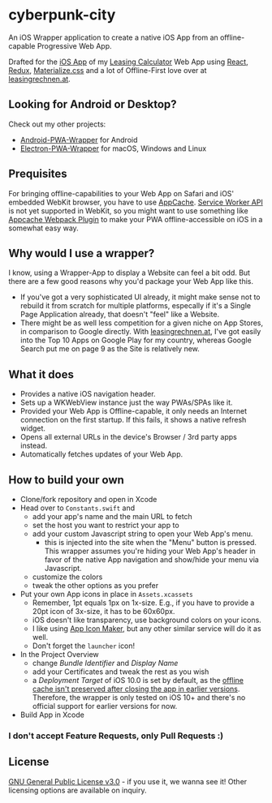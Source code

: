 # cyberpunk-city

An iOS Wrapper application to create a native iOS App from an offline-capable Progressive Web App.

Drafted for the [iOS App](https://itunes.apple.com/at/app/leasing-rechner-%C3%B6sterreich/id1304432852?l=de&mt=8) of my [Leasing Calculator](https://www.leasingrechnen.at) Web App using [React](https://github.com/facebook/react), [Redux](https://github.com/reactjs/redux), [Materialize.css](https://github.com/Dogfalo/materialize) and a lot of Offline-First love over at [leasingrechnen.at](https://www.leasingrechnen.at).

## Looking for Android or Desktop?
Check out my other projects:
- [Android-PWA-Wrapper](https://github.com/xtools-at/Android-PWA-Wrapper) for Android
- [Electron-PWA-Wrapper](https://github.com/xtools-at/Electron-PWA-Wrapper) for macOS, Windows and Linux

## Prequisites
For bringing offline-capabilities to your Web App on Safari and iOS' embedded WebKit browser, you have to use [AppCache](https://developer.mozilla.org/en-US/docs/Web/HTML/Using_the_application_cache). [Service Worker API](https://developer.mozilla.org/en-US/docs/Web/API/Service_Worker_API) is not yet supported in WebKit, so you might want to use something like [Appcache Webpack Plugin](https://github.com/lettertwo/appcache-webpack-plugin) to make your PWA offline-accessible on iOS in a somewhat easy way.

## Why would I use a wrapper?
I know, using a Wrapper-App to display a Website can feel a bit odd. But there are a few good reasons why you'd package your Web App like this.
- If you've got a very sophisticated UI already, it might make sense not to rebuild it from scratch for multiple platforms, especally if it's a Single Page Application already, that doesn't "feel" like a Website.
- There might be as well less competition for a given niche on App Stores, in comparison to Google directly. With [leasingrechnen.at](https://www.leasingrechnen.at), I've got easily into the Top 10 Apps on Google Play for my country, whereas Google Search put me on page 9 as the Site is relatively new.

## What it does
- Provides a native iOS navigation header.
- Sets up a WKWebView instance just the way PWAs/SPAs like it.
- Provided your Web App is Offline-capable, it only needs an Internet connection on the first startup. If this fails, it shows a native refresh widget.
- Opens all external URLs in the device's Browser / 3rd party apps instead.
- Automatically fetches updates of your Web App.

## How to build your own
- Clone/fork repository and open in Xcode
- Head over to `Constants.swift` and
    - add your app's name and the main URL to fetch
    - set the host you want to restrict your app to
    - add your custom Javascript string to open your Web App's menu.
        - this is injected into the site when the "Menu" button is pressed. This wrapper assumes you're hiding your Web App's header in favor of the native App navigation and show/hide your menu via Javascript.
    - customize the colors
    - tweak the other options as you prefer
- Put your own App icons in place in `Assets.xcassets`
    - Remember, 1pt equals 1px on 1x-size. E.g., if you have to provide a 20pt icon of 3x-size, it has to be 60x60px.
    - iOS doesn't like transparency, use background colors on your icons.
    - I like using [App Icon Maker](http://appiconmaker.co), but any other similar service will do it as well.
    - Don't forget the `launcher` icon!
- In the Project Overview
    - change _Bundle Identifier_ and _Display Name_
    - add your Certificates and tweak the rest as you wish
    - a _Deployment Target_ of iOS 10.0 is set by default, as the [offline cache isn't preserved after closing the app in earlier versions](https://stackoverflow.com/questions/29892898/enable-application-cache-in-wkwebview/44333359#44333359). Therefore, the wrapper is only tested on iOS 10+ and there's no official support for earlier versions for now.
- Build App in Xcode

### I don't accept Feature Requests, only Pull Requests :)

## License
[GNU General Public License v3.0](https://www.gnu.org/licenses/gpl-3.0.en.html) - if you use it, we wanna see it!
Other licensing options are available on inquiry.
